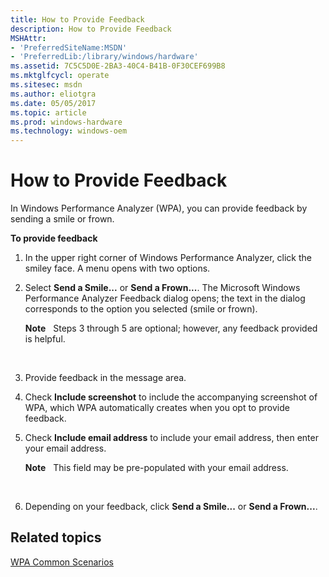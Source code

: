 ```yaml
---
title: How to Provide Feedback
description: How to Provide Feedback
MSHAttr:
- 'PreferredSiteName:MSDN'
- 'PreferredLib:/library/windows/hardware'
ms.assetid: 7C5C5D0E-2BA3-40C4-B41B-0F30CEF699B8
ms.mktglfcycl: operate
ms.sitesec: msdn
ms.author: eliotgra
ms.date: 05/05/2017
ms.topic: article
ms.prod: windows-hardware
ms.technology: windows-oem
---
```


# How to Provide Feedback


In Windows Performance Analyzer (WPA), you can provide feedback by sending a smile or frown.

**To provide feedback**

1.  In the upper right corner of Windows Performance Analyzer, click the smiley face. A menu opens with two options.

2.  Select **Send a Smile...** or **Send a Frown...**. The Microsoft Windows Performance Analyzer Feedback dialog opens; the text in the dialog corresponds to the option you selected (smile or frown).

    **Note**  
    Steps 3 through 5 are optional; however, any feedback provided is helpful.

     

3.  Provide feedback in the message area.

4.  Check **Include screenshot** to include the accompanying screenshot of WPA, which WPA automatically creates when you opt to provide feedback.

5.  Check **Include email address** to include your email address, then enter your email address.

    **Note**  
    This field may be pre-populated with your email address.

     

6.  Depending on your feedback, click **Send a Smile...** or **Send a Frown...**.

## Related topics


[WPA Common Scenarios](windows-performance-analyzer-common-scenarios.md)

 

 







